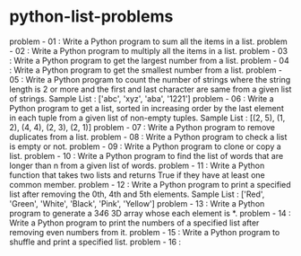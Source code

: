 # python-list-problems
problem - 01 : Write a Python program to sum all the items in a list.
problem - 02 : Write a Python program to multiply all the items in a list.
problem - 03 : Write a Python program to get the largest number from a list.
problem - 04 : Write a Python program to get the smallest number from a list.
problem - 05 : Write a Python program to count the number of strings where the string length
is 2 or more and the first and last character are same from a given list of strings.
Sample List : ['abc', 'xyz', 'aba', '1221']
problem - 06 : Write a Python program to get a list, sorted in increasing order by the last
element in each tuple from a given list of non-empty tuples.
Sample List : [(2, 5), (1, 2), (4, 4), (2, 3), (2, 1)]
problem - 07 : Write a Python program to remove duplicates from a list.
problem - 08 : Write a Python program to check a list is empty or not.
problem - 09 : Write a Python program to clone or copy a list.
problem - 10 : Write a Python program to find the list of words that are longer than n from a
given list of words.
problem - 11 : Write a Python function that takes two lists and returns True if they have at
least one common member.
problem - 12 : Write a Python program to print a specified list after removing the 0th, 4th and
5th elements.
Sample List : ['Red', 'Green', 'White', 'Black', 'Pink', 'Yellow']
problem - 13 : Write a Python program to generate a 3*4*6 3D array whose each element is
*.
problem - 14 : Write a Python program to print the numbers of a specified list after removing
even numbers from it.
problem - 15 : Write a Python program to shuffle and print a specified list.
problem - 16 : 
